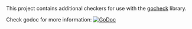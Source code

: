 This project contains additional checkers for use with the [gocheck](http://labix.org/gocheck) library.

Check godoc for more information:
[![GoDoc](https://godoc.org/github.com/robert-zaremba/checkers?status.png)](https://godoc.org/github.com/robert-zaremba/checkers)
